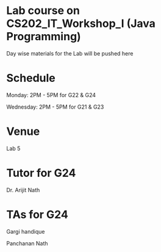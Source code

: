 # Lab course on CS202_IT_Workshop_I (Java Programming)
Day wise materials for the Lab will be pushed here 


# Schedule 

Monday: 2PM - 5PM for G22 & G24

Wednesday: 2PM - 5PM for G21 & G23

# Venue 

Lab 5

# Tutor for G24

Dr. Arijit Nath

# TAs for G24

Gargi handique 

Panchanan Nath 


 
